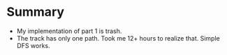 # Summary
  - My implementation of part 1 is trash.
  - The track has only one path. Took me 12+ hours to realize that. Simple DFS works.

